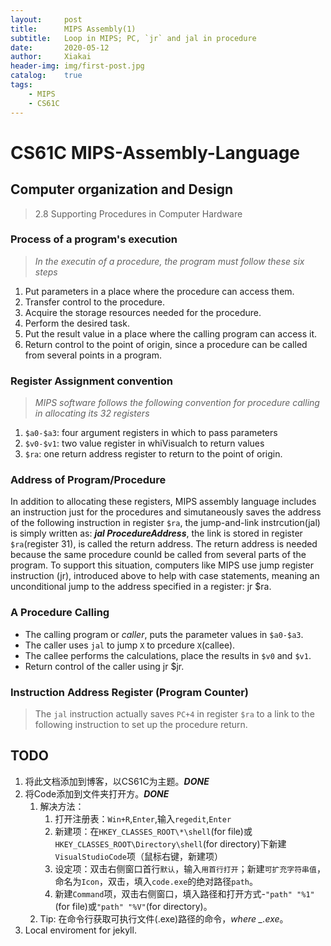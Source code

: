 ```yaml
---
layout:		post			
title:		MIPS Assembly(1)
subtitle:	Loop in MIPS; PC, `jr` and jal in procedure
date:		2020-05-12		
author:		Xiakai
header-img:	img/first-post.jpg	
catalog:	true			
tags:
    - MIPS
    - CS61C
---
```


# CS61C MIPS-Assembly-Language

## Computer organization and Design

> 2.8 Supporting Procedures in Computer Hardware

### Process of a program's execution  

> *In the executin of a procedure, the program must follow these six steps*

 1. Put parameters in a place where the procedure can access them.
 2. Transfer control to the procedure.
 3. Acquire the storage resources needed for the procedure.
 4. Perform the desired task.
 5. Put the result value in a place where the calling program can access it.
 6. Return control to the point of origin, since a procedure can be called from several points in a program.

### Register Assignment convention

> *MIPS software follows the following convention for procedure calling in allocating its 32 registers*

 1. `$a0-$a3`: four argument registers in which to pass parameters
 2. `$v0-$v1`: two value register in whiVisualch to return values
 3. `$ra`: one return address register to return to the point of origin.

### Address of Program/Procedure  

In addition to allocating these registers, MIPS assembly language includes an instruction just for the procedures and simutaneously saves the address of the following instruction in register `$ra`, the jump-and-link instrcution(jal) is simply written as: ***jal ProcedureAddress***, the link is stored in register `$ra`(register 31), is called the return address. The return address is needed because the same procedure counld be called from several parts of the program.
To support this situation, computers like MIPS use jump register instruction (jr), introduced above to help
with case statements, meaning an unconditional jump to the address specified in a register: jr $ra.

### A Procedure Calling

+ The calling program or *caller*, puts the parameter values in `$a0-$a3`.
+ The caller uses `jal` to jump `X` to prcedure `X`(callee).
+ The callee performs the calculations, place the results in `$v0` and `$v1`.
+ Return control of the caller using jr $jr.

### Instruction Address Register (Program Counter)

> The `jal` instruction actually saves `PC+4` in register `$ra` to a link to the following instruction to set up the procedure return.

## TODO

1. 将此文档添加到博客，以CS61C为主题。***DONE***
2. 将Code添加到文件夹打开方。***DONE***
   1. 解决方法：
      1. 打开注册表：`Win+R`,`Enter`,输入`regedit`,`Enter`
      2. 新建项：在`HKEY_CLASSES_ROOT\*\shell`(for file)或`HKEY_CLASSES_ROOT\Directory\shell`(for directory)下新建`VisualStudioCode`项（鼠标右键，新建项）
      3. 设定项：双击右侧窗口首行`默认`，输入`用首行打开`；新建`可扩充字符串值`，命名为`Icon`，双击，填入`code.exe`的绝对路径`path`。
      4. 新建`Command`项，双击右侧窗口，填入路径和打开方式-`"path" "%1"`(for file)或`"path" "%V"`(for directory)。
   2. Tip: 在命令行获取可执行文件(.exe)路径的命令，*where _.exe*。
3. Local enviroment for jekyll.
